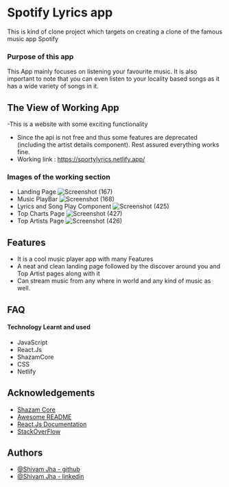 # Spotify Lyrics app

This is kind of clone project which targets on creating a clone of the famous music app Spotify

### Purpose of this app

This App mainly focuses on listening your favourite music. It is also important to note that you can even listen to your locality based songs as it has a wide variety of songs in it.
## The View of Working App

-This is a website with some exciting functionality 
- Since the api is not free and thus some features are deprecated (including the artist details component). Rest assured everything works fine.
- Working link : https://sportylyrics.netlify.app/





### Images of the working section
- Landing Page
![Screenshot (167)](https://user-images.githubusercontent.com/71783722/229603570-af523f38-7084-4833-9846-e4bb1e836145.png)
- Music PlayBar
![Screenshot (168)](https://user-images.githubusercontent.com/71783722/229603596-0c6ec0eb-83ae-4f6f-9812-a9dbe0fef214.png)
- Lyrics and Song Play Component
![Screenshot (425)](https://user-images.githubusercontent.com/71783722/229604567-f75b3008-975b-4b66-abdd-12bbadbce17f.png)
- Top Charts Page
![Screenshot (427)](https://user-images.githubusercontent.com/71783722/229604654-14bbf298-e5dd-44ae-b760-32f79b366cc7.png)
- Top Artists Page
![Screenshot (426)](https://user-images.githubusercontent.com/71783722/229604611-0ac12453-df3a-4b70-b839-61ee43427ee8.png)


## Features

- It is a cool music player app with many Features
- A neat and clean landing page followed by the discover around you and Top Artist pages along with it
- Can stream music from any where in world and any kind of music as well.


  
## FAQ

#### Technology Learnt and used
- JavaScript
- React.Js
- ShazamCore
- CSS
- Netlify




## Acknowledgements

- [Shazam Core](https://rapidapi.com/tipsters/api/shazam-core)
 - [Awesome README](https://github.com/matiassingers/awesome-readme)
 - [React.Js Documentation](https://legacy.reactjs.org/docs/getting-started.html)
 - [StackOverFlow](https://stackoverflow.com/)

  
## Authors

- [@Shivam Jha - github](https://github.com/shivam-jha2712)
- [@Shivam Jha - linkedin](https://www.linkedin.com/in/shivamjha2712/)
  
